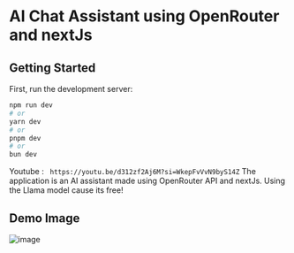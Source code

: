 
# AI Chat Assistant using OpenRouter and nextJs
## Getting Started

First, run the development server:

```bash
npm run dev
# or
yarn dev
# or
pnpm dev
# or
bun dev
```
Youtube : `
https://youtu.be/d312zf2Aj6M?si=WkepFvVvN9byS14Z`
The application is an AI assistant made using OpenRouter API and nextJs. Using the Llama model cause its free!
## Demo Image
![image](https://github.com/user-attachments/assets/c3db5d0f-73ed-4aea-94f5-060582e5d0a1)
